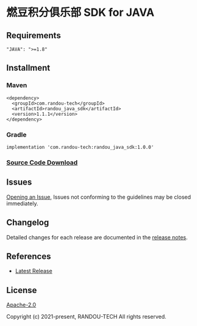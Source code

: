 # 燃豆积分俱乐部 SDK for JAVA

## Requirements

```
"JAVA": ">=1.8"
```


## Installment

### Maven
```
<dependency>
  <groupId>com.randou-tech</groupId>
  <artifactId>randou_java_sdk</artifactId>
  <version>1.1.1</version>
</dependency>
```

### Gradle

```
implementation 'com.randou-tech:randou_java_sdk:1.0.0'
```

### [Source Code Download](https://github.com/randouDev/java-sdk)



## Issues

[Opening an Issue](https://github.com/randouDev/java-sdk/issues/new), Issues not conforming to the guidelines may be
closed immediately.

## Changelog

Detailed changes for each release are documented in the [release notes](./ChangeLog.txt).

## References

* [Latest Release](https://github.com/randouDev/java-sdk/releases)

## License

[Apache-2.0](http://www.apache.org/licenses/LICENSE-2.0)

Copyright (c) 2021-present, RANDOU-TECH All rights reserved.